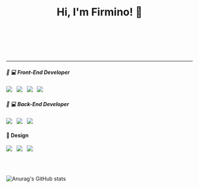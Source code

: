 <h1 align="center">Hi, I'm Firmino! 👋<br>
<br></h1>
<br>

<p align='center'>
  <a href="https://www.linkedin.com/in/firmino-costa-629973224/%22%3E <img src="https://img.shields.io/badge/linkedin-%230077B5.svg?&style=for-the-badge&logo=linkedin&logoColor=white" /></a>&nbsp;&nbsp;&nbsp;
  <a href="https://www.instagram.com/costanlc/%22%3E <img src="https://img.shields.io/badge/instagram-%23E4405F.svg?&style=for-the-badge&logo=instagram&logoColor=white" /></a>&nbsp;&nbsp;&nbsp;
  <a href="https://www.facebook.com/costa.neto.7/%22%3E <img src="https://img.shields.io/badge/facebook-%231877F2.svg?&style=for-the-badge&logo=facebook&logoColor=white" /></a>&nbsp;&nbsp;&nbsp;

</p>

<hr>



<h5> 🎨 💻 Front-End Developer</h5>
<p >
  <img src="https://img.shields.io/badge/html5%20-%23e34f26.svg?&style=for-the-badge&logo=html5&logoColor=white" />&nbsp;&nbsp;
  <img src="https://img.shields.io/badge/CSS3-1572B6?&style=for-the-badge&logo=css3&logoColor=white" />&nbsp;&nbsp;
  <img src="https://img.shields.io/badge/JavaScript-F7DF1E?style=for-the-badge&logo=javascript&logoColor=black" />&nbsp;&nbsp;
  <img src="https://img.shields.io/badge/Bootstrap-563D7C?style=for-the-badge&logo=bootstrap&logoColor=white%22%3E" />&nbsp;&nbsp;

</p>

  <h5> 🎨 💻 Back-End Developer</h5>
  <p >
  <img src="https://img.shields.io/badge/React-20232A?style=for-the-badge&logo=react&logoColor=61DAFB" />&nbsp;&nbsp;
  <img src="https://img.shields.io/badge/Python-3776AB?style=for-the-badge&logo=python&logoColor=white" />&nbsp;&nbsp;
  <img src="https://img.shields.io/badge/-Ruby%20on%20Rails-red?style=for-the-badge&logo=ruby&logoColor=white" />&nbsp;&nbsp;
</p>
  
<h4> 🎨 Design</h4>
<p >
  <img src="https://img.shields.io/badge/Adobe%20Photoshop-31A8FF?style=for-the-badge&logo=Adobe%20Photoshop&logoColor=white" />&nbsp;&nbsp;
  <img src="https://img.shields.io/badge/Adobe%20Illustrator-B08300?style=for-the-badge&logo=Adobe%20Illustrator&logoColor=white" />&nbsp;&nbsp;
  <img src="https://img.shields.io/badge/Figma-F24E1E?style=for-the-badge&logo=figma&logoColor=white" />&nbsp;&nbsp;
</p>
<br><br>

<span>![Anurag's GitHub stats](https://github-readme-stats.vercel.app/api?username=FirminoCosta&show_icons=true&theme=radical)&nbsp;&nbsp;&nbsp;&nbsp;&nbsp;</span>
